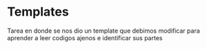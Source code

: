 # Templates
Tarea en donde se nos dio un template que debimos modificar para aprender a leer codigos ajenos e identificar sus partes
